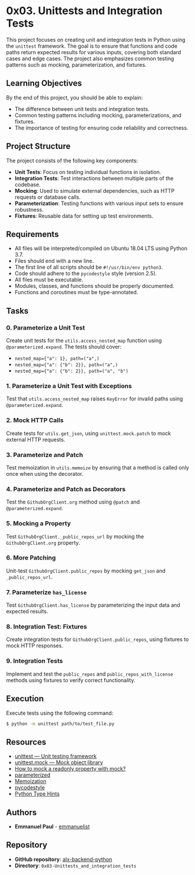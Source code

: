# 0x03. Unittests and Integration Tests

This project focuses on creating unit and integration tests in Python using the `unittest` framework. The goal is to ensure that functions and code paths return expected results for various inputs, covering both standard cases and edge cases. The project also emphasizes common testing patterns such as mocking, parameterization, and fixtures.

## Learning Objectives

By the end of this project, you should be able to explain:

- The difference between unit tests and integration tests.
- Common testing patterns including mocking, parameterizations, and fixtures.
- The importance of testing for ensuring code reliability and correctness.

## Project Structure

The project consists of the following key components:

- **Unit Tests**: Focus on testing individual functions in isolation.
- **Integration Tests**: Test interactions between multiple parts of the codebase.
- **Mocking**: Used to simulate external dependencies, such as HTTP requests or database calls.
- **Parameterization**: Testing functions with various input sets to ensure robustness.
- **Fixtures**: Reusable data for setting up test environments.

## Requirements

- All files will be interpreted/compiled on Ubuntu 18.04 LTS using Python 3.7.
- Files should end with a new line.
- The first line of all scripts should be `#!/usr/bin/env python3`.
- Code should adhere to the `pycodestyle` style (version 2.5).
- All files must be executable.
- Modules, classes, and functions should be properly documented.
- Functions and coroutines must be type-annotated.

## Tasks

### 0. Parameterize a Unit Test

Create unit tests for the `utils.access_nested_map` function using `@parameterized.expand`. The tests should cover:

- `nested_map={"a": 1}, path=("a",)`
- `nested_map={"a": {"b": 2}}, path=("a",)`
- `nested_map={"a": {"b": 2}}, path=("a", "b")`

### 1. Parameterize a Unit Test with Exceptions

Test that `utils.access_nested_map` raises `KeyError` for invalid paths using `@parameterized.expand`.

### 2. Mock HTTP Calls

Create tests for `utils.get_json`, using `unittest.mock.patch` to mock external HTTP requests.

### 3. Parameterize and Patch

Test memoization in `utils.memoize` by ensuring that a method is called only once when using the decorator.

### 4. Parameterize and Patch as Decorators

Test the `GithubOrgClient.org` method using `@patch` and `@parameterized.expand`.

### 5. Mocking a Property

Test `GithubOrgClient._public_repos_url` by mocking the `GithubOrgClient.org` property.

### 6. More Patching

Unit-test `GithubOrgClient.public_repos` by mocking `get_json` and `_public_repos_url`.

### 7. Parameterize `has_license`

Test `GithubOrgClient.has_license` by parameterizing the input data and expected results.

### 8. Integration Test: Fixtures

Create integration tests for `GithubOrgClient.public_repos`, using fixtures to mock HTTP responses.

### 9. Integration Tests

Implement and test the `public_repos` and `public_repos_with_license` methods using fixtures to verify correct functionality.

## Execution

Execute tests using the following command:

```bash
$ python -m unittest path/to/test_file.py
```

## Resources

- [unittest — Unit testing framework](https://docs.python.org/3/library/unittest.html)
- [unittest.mock — Mock object library](https://docs.python.org/3/library/unittest.mock.html)
- [How to mock a readonly property with mock?](https://docs.python.org/3/library/unittest.mock-examples.html#mocking-read-only-properties)
- [parameterized](https://github.com/wolever/parameterized)
- [Memoization](https://en.wikipedia.org/wiki/Memoization)
- [pycodestyle](https://pypi.org/project/pycodestyle/)
- [Python Type Hints](https://docs.python.org/3/library/typing.html)

## Authors

- **Emmanuel Paul** - [emmanuelist](https://github.com/emmanuelist)

## Repository

- **GitHub repository**: [alx-backend-python](https://github.com/emmanuelist/alx-backend-python)
- **Directory**: `0x03-Unittests_and_integration_tests`
